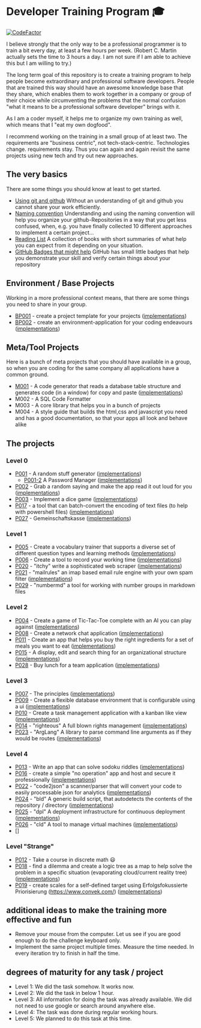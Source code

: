 # Developer Training Program :mortar_board:

[![CodeFactor](https://www.codefactor.io/repository/github/stho32/training/badge)](https://www.codefactor.io/repository/github/stho32/training)

I believe strongly that the only way to be a professional programmer is to train a bit every day, at least a few hours per week. (Robert C. Martin actually sets the time to 3 hours a day. I am not sure if I am able to achieve this but I am willing to try.)

The long term goal of this repository is to create a training program to help people become extraordinary and professional software developers. People that are trained this way should have an awesome knowledge base that they share, which enables them to work together in a company or group of their choice while circumventing the problems that the normal confusion "what it means to be a professional software developer" brings with it.

As I am a coder myself, it helps me to organize my own training as well, which means that I "eat my own dogfood".

I recommend working on the training in a small group of at least two. The requirements are "business centric", not tech-stack-centric. Technologies change. requirements stay. Thus you can again and again revisit the same projects using new tech and try out new approaches.

## The very basics

There are some things you should know at least to get started.  

- [Using git and github](GetStarted/git-and-github.md) Without an understanding of git and github you cannot share your work efficiently.
- [Naming convention](GetStarted/Naming-convention.md) Understanding and using the naming convention will help you organize your github-Repositories in a way that you get less confused, when, e.g. you have finally collected 10 different approaches to implement a certain project... 
- [Reading List](GetStarted/Reading-List.md) A collection of books with short summaries of what help you can expect from it depending on your situation.
- [GitHub Badges that might help](GetStarted/github-badges.md) GitHub has small little badges that help you demonstrate your skill and verify certain things about your repository

## Environment / Base Projects

Working in a more professional context means, that there are some things you need to share in your group.

- [BP001](BaseProjects/BP001/README.md) - create a project template for your projects ([implementations](BaseProjects/BP001/KnownImplementations.md))
- [BP002](BaseProjects/BP002/README.md) - create an environment-application for your coding endeavours ([implementations](BaseProjects/BP002/KnownImplementations.md))

## Meta/Tool Projects

Here is a bunch of meta projects that you should have available in a group, so when you are coding for the same company all applications have a common ground.

- [M001](ToolProjects/M001/README.md) - A code generator that reads a database table structure and generates code (in a window) for copy and paste ([implementations](ToolProjects/M001/KnownImplementations.md))
- M002 - A SQL Code Formatter
- M003 - A core library that helps you in a bunch of projects
- M004 - A style guide that builds the html,css and javascript you need and has a good documentation, so that your apps all look and behave alike

## The projects

### Level 0

- [P001](Projects/P001/README.md) - A random stuff generator ([implementations](Projects/P001/KnownImplementations.md))
    - [P001-2](Projects/P001-2/README.md) A Password Manager ([implementations](Projects/P001-2/KnownImplementations.md))
- [P002](Projects/P002/README.md) - Grab a random saying and make the app read it out loud for you ([implementations](P002/KnownImplementations.md))
- [P003](Projects/P003/README.md) - Implement a dice game ([implementations](Projects/P003/KnownImplementations.md))
- [P017](Projects/P017/README.md) - a tool that can batch-convert the encoding of text files (to help with powershell files) ([implementations](Projects/P017/KnownImplementations.md))
- [P027](Projects/P027/README.md) - Gemeinschaftskasse ([implementations](Projects/P027/KnownImplementations.md))

### Level 1

- [P005](Projects/P005/README.md) - Create a vocabulary trainer that supports a diverse set of different question types and learning methods ([implementations](Projects/P005/KnownImplementations.md))
- [P006](Projects/P006/README.md) - Create a tool to record your working time ([implementations](Projects/P006/KnownImplementations.md))
- [P020](Projects/P020/README.md) - "itchy" write a sophisticated web scraper ([implementations](Projects/P020/KnownImplementations.md))
- [P021](Projects/P021/README.md) - "mailrules" an imap based email rule engine with your own spam filter ([implementations](Projects/P021/KnownImplementations.md))
- [P029](Projects/P029/README.md) - "numbermd" a tool for working with number groups in markdown files

### Level 2

- [P004](Projects/P004/README.md) - Create a game of Tic-Tac-Toe complete with an AI you can play against ([implementations](Projects/P004/KnownImplementations.md))
- [P008](Projects/P008/README.md) - Create a network chat application ([implementations](Projects/P008/KnownImplementations.md))
- [P011](Projects/P011/README.md) - Create an app that helps you buy the right ingredients for a set of meals you want to eat ([implementations](Projects/P011/KnownImplementations.md))
- [P015](Projects/P015/README.md) - A display, edit and search thing for an organizational structure ([implementations](Projects/P015/KnownImplementations.md))
- [P028](Projects/P028/README.md) - Buy lunch for a team application ([implementations](Projects/P028/KnownImplementations.md))

### Level 3

- [P007](Projects/P007/README.md) - The principles ([implementations](Projects/P007/KnownImplementations.md))
- [P009](Projects/P009/README.md) - Create a flexible database environment that is configurable using a ui ([implementations](Projects/P009/KnownImplementations.md))
- [P010](Projects/P010/README.md) - Create a task management application with a kanban like view ([implementations](Projects/P010/KnownImplementations.md))
- [P014](Projects/P014/README.md) - "righteous" A full blown rights management  ([implementations](Projects/P014/KnownImplementations.md))
- [P023](Projects/P023/README.md) - "ArgLang" A library to parse command line arguments as if they would be routes ([implementations](Projects/P023/KnownImplementations.md))

### Level 4
- [P013](Projects/P013/README.md) - Write an app that can solve sodoku riddles ([implementations](Projects/P013/KnownImplementations.md))
- [P016](Projects/P016/README.md) - create a simple "no operation" app and host and secure it professionally ([implementations](Projects/P016/KnownImplementations.md))
- [P022](Projects/P022/README.md) - "code2json" a scanner/parser that will convert your code to easily processable json for analytics ([implementations](Projects/P022/KnownImplementations.md))
- [P024](Projects/P024/README.md) - "bld" A generic build script, that autodetects the contents of the repository / directory ([implementations](Projects/P024/KnownImplementations.md))
- [P025](Projects/P025/README.md) - "dpl" A deployment infrastructure for continuous deployment ([implementations](Projects/P025/KnownImplementations.md))
- [P026](Projects/P026/README.md) - "cld" A tool to manage virtual machines ([implementations](Projects/P026/KnownImplementations.md))
- []


### Level "Strange"

- [P012](https://www.youtube.com/watch?v=rdXw7Ps9vxc&list=PLHXZ9OQGMqxersk8fUxiUMSIx0DBqsKZS&index=1) - Take a course in discrete math 😃
- [P018](Projects/P018/README.md) - find a dilemma and create a logic tree as a map to help solve the problem in a specific situation (evaporating cloud/current reality tree) ([implementations](Projects/P018/KnownImplementations.md))
- [P019](Projects/P019/README.md) - create scales for a self-defined target using Erfolgsfokussierte Priorisierung (https://www.convek.com/) ([implementations](Projects/P019/KnownImplementations.md))


## additional ideas to make the training more effective and fun

- Remove your mouse from the computer. Let us see if you are good enough to do the challenge keyboard only.
- Implement the same project multiple times. Measure the time needed. In every iteration try to finish in half the time.

## degrees of maturity for any task / project

- Level 1: We did the task somehow. It works now. 
- Level 2: We did the task in below 1 hour.
- Level 3: All information for doing the task was already available. We did not need to use google or search around anywhere else.
- Level 4: The task was done during regular working hours.
- Level 5: We planned to do this task at this time.



